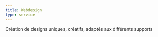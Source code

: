 ```yaml
---
title: Webdesign
type: service
---
```

Création de designs uniques, créatifs, adaptés aux différents supports